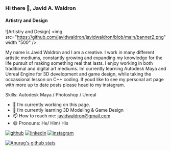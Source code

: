 ### Hi there 👋, Javid A. Waldron
#### Artistry and Design
![Artistry and Design]
<img src="https://github.com/javidwaldron/javidwaldron/blob/main/banner2.png" width "500" />

My name is Javid Waldron and I am a creative. I work in many different artistic mediums, constantly growing and expanding my knowledge for the life pursuit of making something real that lasts. I enjoy working in both traditional and digital art mediums. Im currently learning Autodesk Maya and Unreal Engine for 3D development and game design, while taking the occassional lesson on C++ coding. If youd like to see my personal art page with more up to date posts please head to my instagram.

Skills: Autodesk Maya / Photoshop / Unreal

- 🔭 I’m currently working on this page. 
- 🌱 I’m currently learning 3D Modeling & Game Design 
- 📫 How to reach me: javidwaldron@gmail.com 
- 😄 Pronouns: He/ Him/ His 


[<img src='https://cdn.jsdelivr.net/npm/simple-icons@3.0.1/icons/github.svg' alt='github' height='40'>](https://github.com/javidwaldron)  [<img src='https://cdn.jsdelivr.net/npm/simple-icons@3.0.1/icons/linkedin.svg' alt='linkedin' height='40'>](https://www.linkedin.com/in/Javid-waldron/)  [<img src='https://cdn.jsdelivr.net/npm/simple-icons@3.0.1/icons/instagram.svg' alt='instagram' height='40'>](https://www.instagram.com/indigocola/)  




[![Anurag's github stats](https://github-readme-stats.vercel.app/api?username=javidwaldron)](https://github.com/anurghazra/github-readme-stats)
